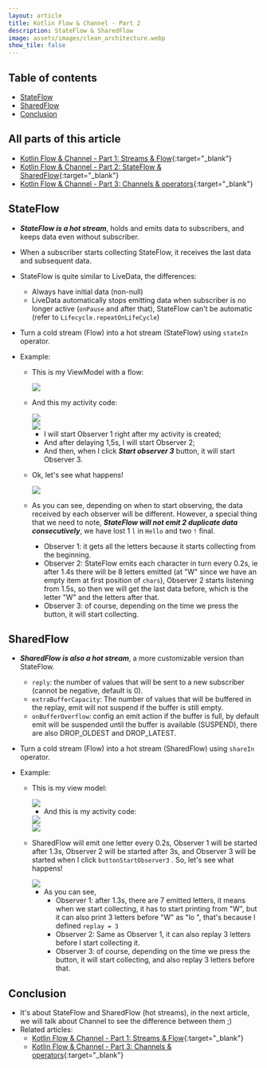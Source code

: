 ```yaml
---
layout: article
title: Kotlin Flow & Channel - Part 2
description: StateFlow & SharedFlow
image: assets/images/clean_architecture.webp
show_tile: false
---
```

## Table of contents
- [StateFlow](#stateflow)
- [SharedFlow](#sharedflow)
- [Conclusion](#conclusion)

## All parts of this article
* [Kotlin Flow & Channel - Part 1: Streams & Flow](/man-hominh/blogs/kotlin-flow-channel-part-1){:target="_blank"}
* [Kotlin Flow & Channel - Part 2: StateFlow & SharedFlow](/man-hominh/blogs/kotlin-flow-channel-part-2){:target="_blank"}
* [Kotlin Flow & Channel - Part 3: Channels & operators](/man-hominh/blogs/kotlin-flow-channel-part-3){:target="_blank"}

## StateFlow

* **_StateFlow is a hot stream_**, holds and emits data to subscribers, and keeps data even without
  subscriber.
* When a subscriber starts collecting StateFlow, it receives the last data and subsequent data.
* StateFlow is quite similar to LiveData, the differences:

    * Always have initial data (non-null)
    * LiveData automatically stops emitting data when subscriber is no longer active (`onPause` and
      after that), StateFlow can't be automatic (refer to `Lifecycle.repeatOnLifeCycle`)
* Turn a cold stream (Flow) into a hot stream (StateFlow) using `stateIn` operator.
* Example:

    * This is my ViewModel with a flow:
  
      <img src="{% link assets/images/attachments/kotlin_flow_channel/state_flow_viewmodel.png %}" />
  
    * And this my activity code:

      <img src="{% link assets/images/attachments/kotlin_flow_channel/state_flow_activity1.png %}" />
      <br/>
      <img src="{% link assets/images/attachments/kotlin_flow_channel/state_flow_activity2.png %}" />

        * I will start Observer 1 right after my activity is created;
        * And after delaying 1,5s, I will start Observer 2;
        * And then, when I click **_Start observer 3_** button, it will start Observer 3.
    * Ok, let's see what happens!

      <img src="{% link assets/images/attachments/kotlin_flow_channel/state_flow.gif %}" />

    * As you can see, depending on when to start observing, the data received by each observer will
      be different. However, a special thing that we need to note, **_StateFlow will not emit 2
      duplicate data consecutively_**, we have lost 1 `l` in `Hello` and two `!` final.

        * Observer 1: it gets all the letters because it starts collecting from the beginning.
        * Observer 2: StateFlow emits each character in turn every 0.2s, ie after 1.4s there will be
          8 letters emitted (at "W" since we have an empty item at first position of `chars`),
          Observer 2 starts listening from 1.5s, so then we will get the last data before, which is
          the letter "W" and the letters after that.
        * Observer 3: of course, depending on the time we press the button, it will start
          collecting.

## SharedFlow

* **_SharedFlow is also a hot stream_**, a more customizable version than StateFlow.

    * `reply`: the number of values that will be sent to a new subscriber (cannot be negative,
      default is 0).
    * `extraBufferCapacity`: The number of values that will be buffered in the replay, emit will not
      suspend if the buffer is still empty.
    * `onBufferOverflow`: config an emit action if the buffer is full, by default emit will be
      suspended until the buffer is available (SUSPEND), there are also DROP_OLDEST and DROP_LATEST.
* Turn a cold stream (Flow) into a hot stream (SharedFlow) using `shareIn` operator.
* Example:

    * This is my view model:

      <img src="{% link assets/images/attachments/kotlin_flow_channel/shared_flow_viewmodel.png %}" />

      * And this is my activity code:

      <img src="{% link assets/images/attachments/kotlin_flow_channel/shared_flow_activity1.png %}" />
      <br/>
      <img src="{% link assets/images/attachments/kotlin_flow_channel/shared_flow_activity2.png %}" />

    * SharedFlow will emit one letter every 0.2s, Observer 1 will be started after 1.3s, Observer 2
      will be started after 3s, and Observer 3 will be started when I click `buttonStartObserver3`
      . So, let's see what happens!

      <img src="{% link assets/images/attachments/kotlin_flow_channel/shared_flow.gif %}" />

        * As you can see,
            * Observer 1: after 1.3s, there are 7 emitted letters, it means when we start
              collecting, it has to start printing from "W", but it can also print 3 letters
              before "W" as "lo ", that's because I defined `replay = 3`
            * Observer 2: Same as Observer 1, it can also replay 3 letters before I start collecting
              it.
            * Observer 3: of course, depending on the time we press the button, it will start
              collecting, and also replay 3 letters before that.

## Conclusion

* It's about StateFlow and SharedFlow (hot streams), in the next article, we will talk about
  Channel to see the difference between them ;)
* Related articles: 
  * [Kotlin Flow & Channel - Part 1: Streams & Flow](/man-hominh/blogs/kotlin-flow-channel-part-1){:target="_blank"}
  * [Kotlin Flow & Channel - Part 3: Channels & operators](/man-hominh/blogs/kotlin-flow-channel-part-3){:target="_blank"}